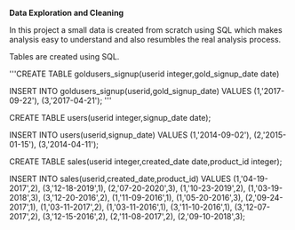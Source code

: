 **Data Exploration and Cleaning**

In this project a small data is created from scratch using SQL which makes analysis easy to understand and also resumbles the real analysis process. 

Tables are created using SQL.

'''CREATE TABLE goldusers_signup(userid integer,gold_signup_date date)

INSERT INTO goldusers_signup(userid,gold_signup_date) 
 VALUES (1,'2017-09-22'),
(3,'2017-04-21');
'''

CREATE TABLE users(userid integer,signup_date date);

INSERT INTO users(userid,signup_date) 
 VALUES (1,'2014-09-02'),
(2,'2015-01-15'),
(3,'2014-04-11');

CREATE TABLE sales(userid integer,created_date date,product_id integer); 

INSERT INTO sales(userid,created_date,product_id) 
 VALUES (1,'04-19-2017',2),
(3,'12-18-2019',1),
(2,'07-20-2020',3),
(1,'10-23-2019',2),
(1,'03-19-2018',3),
(3,'12-20-2016',2),
(1,'11-09-2016',1),
(1,'05-20-2016',3),
(2,'09-24-2017',1),
(1,'03-11-2017',2),
(1,'03-11-2016',1),
(3,'11-10-2016',1),
(3,'12-07-2017',2),
(3,'12-15-2016',2),
(2,'11-08-2017',2),
(2,'09-10-2018',3);
